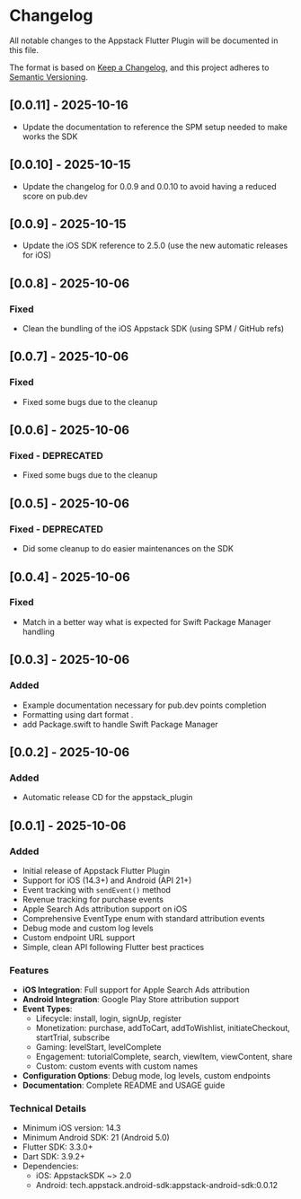 # Changelog

All notable changes to the Appstack Flutter Plugin will be documented in this file.

The format is based on [Keep a Changelog](https://keepachangelog.com/en/1.0.0/),
and this project adheres to [Semantic Versioning](https://semver.org/spec/v2.0.0.html).

## [0.0.11] - 2025-10-16
- Update the documentation to reference the SPM setup needed to make works the SDK

## [0.0.10] - 2025-10-15
- Update the changelog for 0.0.9 and 0.0.10 to avoid having a reduced score on pub.dev

## [0.0.9] - 2025-10-15
- Update the iOS SDK reference to 2.5.0 (use the new automatic releases for iOS)

## [0.0.8] - 2025-10-06

### Fixed
- Clean the bundling of the iOS Appstack SDK (using SPM / GitHub refs)

## [0.0.7] - 2025-10-06

### Fixed
- Fixed some bugs due to the cleanup

## [0.0.6] - 2025-10-06

### Fixed - DEPRECATED
- Fixed some bugs due to the cleanup

## [0.0.5] - 2025-10-06

### Fixed - DEPRECATED
- Did some cleanup to do easier maintenances on the SDK

## [0.0.4] - 2025-10-06

### Fixed
- Match in a better way what is expected for Swift Package Manager handling

## [0.0.3] - 2025-10-06

### Added
- Example documentation necessary for pub.dev points completion
- Formatting using dart format .
- add Package.swift to handle Swift Package Manager

## [0.0.2] - 2025-10-06

### Added
- Automatic release CD for the appstack_plugin


## [0.0.1] - 2025-10-06

### Added
- Initial release of Appstack Flutter Plugin
- Support for iOS (14.3+) and Android (API 21+)
- Event tracking with `sendEvent()` method
- Revenue tracking for purchase events
- Apple Search Ads attribution support on iOS
- Comprehensive EventType enum with standard attribution events
- Debug mode and custom log levels
- Custom endpoint URL support
- Simple, clean API following Flutter best practices

### Features
- **iOS Integration**: Full support for Apple Search Ads attribution
- **Android Integration**: Google Play Store attribution support
- **Event Types**: 
  - Lifecycle: install, login, signUp, register
  - Monetization: purchase, addToCart, addToWishlist, initiateCheckout, startTrial, subscribe
  - Gaming: levelStart, levelComplete
  - Engagement: tutorialComplete, search, viewItem, viewContent, share
  - Custom: custom events with custom names
- **Configuration Options**: Debug mode, log levels, custom endpoints
- **Documentation**: Complete README and USAGE guide

### Technical Details
- Minimum iOS version: 14.3
- Minimum Android SDK: 21 (Android 5.0)
- Flutter SDK: 3.3.0+
- Dart SDK: 3.9.2+
- Dependencies:
  - iOS: AppstackSDK ~> 2.0
  - Android: tech.appstack.android-sdk:appstack-android-sdk:0.0.12